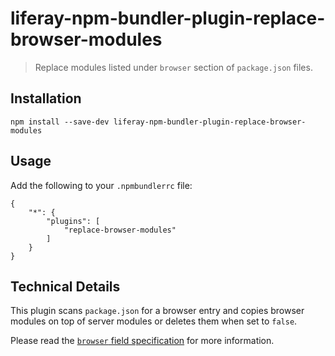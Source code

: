 # liferay-npm-bundler-plugin-replace-browser-modules

> Replace modules listed under `browser` section of `package.json` files.

## Installation

```
npm install --save-dev liferay-npm-bundler-plugin-replace-browser-modules
```

## Usage

Add the following to your `.npmbundlerrc` file:

```
{
    "*": {
		"plugins": [
			"replace-browser-modules"
		]
	}
}
```

## Technical Details

This plugin scans `package.json` for a browser entry and copies browser modules
on top of server modules or deletes them when set to `false`.

Please read the 
[`browser` field specification](https://github.com/defunctzombie/package-browser-field-spec) 
for more information.

